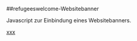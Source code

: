 ##refugeeswelcome-Websitebanner

Javascript zur Einbindung eines Websitebanners.

<a href="http://refugeeswelcome.github.io/banner/">xxx</a>
